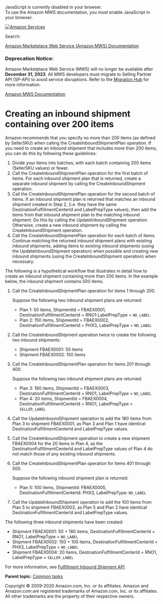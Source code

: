 <div id="MWSDX_noscript">

JavaScript is currently disabled in your browser.  
To use the Amazon MWS documentation, you must enable JavaScript in your
browser.

</div>

<div id="MWSDX_divtop">

[![Amazon
Services](https://images-na.ssl-images-amazon.com/images/G/08/mwsportal/fr_FR/amazonservices.gif "Amazon Services")](http://services.amazon.fr)

<div id="MWSDX_search">

<span id="MWSDX_searchlbl">Search:</span>

</div>

  
<span id="MWSDX_titlebar">[Amazon Marketplace Web Service (Amazon MWS)
Documentation](https://developer.amazonservices.fr/gp/mws/docs.html)</span>
<span id="MWSDX_dep_notice"></span>

### Deprecation Notice:

Amazon Marketplace Web Service (MWS) will no longer be available after
**December 31, 2023**. All MWS developers must migrate to Selling
Partner API (SP-API) to avoid service disruptions. Refer to the
[Migration
Hub](https://developer-docs.amazon.com/sp-api/page/migration-hub) for
more information.

</div>

<div id="MWSDX_divbottom">

<div id="MWSDX_divleft">

<div id="MWSDX_toc">

</div>

</div>

<div id="MWSDX_divright">

<div id="MWSDX_content">

<span id="MWSDX_breadcrumbs">[Amazon MWS
Documentation](https://developer.amazonservices.fr/gp/mws/docs.html)</span>

<div id="FBAGuide_CreateShipment200Items.dita" class="nested0">

# Creating an inbound shipment containing over 200 items

<div class="body">

Amazon recommends that you specify no more than 200 items (as defined by
<span class="keyword parmname">SellerSKU</span>) when calling the <span
class="keyword apiname">CreateInboundShipmentPlan</span> operation. If
you need to create an inbound shipment that includes more than 200
items, you can do this by following these guidelines:

1.  Divide your items into batches, with each batch containing 200 items
    (<span class="keyword parmname">SellerSKU</span> values) or fewer.
2.  Call the <span
    class="keyword apiname">CreateInboundShipmentPlan</span> operation
    for the first batch of items. For each inbound shipment plan that is
    returned, create a separate inbound shipment by calling the <span
    class="keyword apiname">CreateInboundShipment</span> operation.
3.  Call the <span
    class="keyword apiname">CreateInboundShipmentPlan</span> operation
    for the second batch of items. If an inbound shipment plan is
    returned that matches an inbound shipment created in Step 2, (i.e.
    they have the same <span
    class="keyword parmname">DestinationFulfillmentCenterId</span> and
    <span class="keyword parmname">LabelPrepType</span> values), then
    add the items from that inbound shipment plan to the matching
    inbound shipment. Do this by calling the <span
    class="keyword apiname">UpdateInboundShipment</span> operation.
    Otherwise, create a new inbound shipment by calling the <span
    class="keyword apiname">CreateInboundShipment</span> operation.
4.  Call the <span
    class="keyword apiname">CreateInboundShipmentPlan</span> operation
    for each batch of items. Continue matching the returned inbound
    shipment plans with existing inbound shipments, adding items to
    existing inbound shipments (using the <span
    class="keyword apiname">UpdateInboundShipment</span> operation) when
    possible and creating new inbound shipments (using the <span
    class="keyword apiname">CreateInboundShipment</span> operation) when
    necessary.

The following is a hypothetical workflow that illustrates in detail how
to create an inbound shipment containing more than 200 items. In the
example below, the inbound shipment contains 500 items.

1.  Call the <span
    class="keyword apiname">CreateInboundShipmentPlan</span> operation
    for items 1 through 200.

    Suppose the following two inbound shipment plans are returned:

    -   Plan 1: 50 items, <span
        class="keyword parmname">ShipmentId</span> = FBAEX0001, <span
        class="keyword parmname">DestinationFulfillmentCenterId</span> =
        RNO1 <span class="keyword parmname">LabelPrepType</span> =
        `NO_LABEL`
    -   Plan 2: 150 items, <span
        class="keyword parmname">ShipmentId</span> = FBAEX0002, <span
        class="keyword parmname">DestinationFulfillmentCenterId</span> =
        PHX3, <span class="keyword parmname">LabelPrepType</span> =
        `NO_LABEL`

2.  Call the <span class="keyword apiname">CreateInboundShipment</span>
    operation twice to create the following two inbound shipments:
    -   Shipment FBAEX0001: 50 items
    -   Shipment FBAEX0002: 150 items

3.  Call the <span
    class="keyword apiname">CreateInboundShipmentPlan</span> operation
    for items 201 through 400.

    Suppose the following two inbound shipment plans are returned:

    -   Plan 3: 180 items, <span
        class="keyword parmname">ShipmentId</span> = FBAEX0003, <span
        class="keyword parmname">DestinationFulfillmentCenterId</span> =
        RNO1, <span class="keyword parmname">LabelPrepType</span> =
        `NO_LABEL`
    -   Plan 4: 20 items, <span
        class="keyword parmname">ShipmentId</span> = FBAEX0004, <span
        class="keyword parmname">DestinationFulfillmentCenterId</span> =
        RNO1, <span class="keyword parmname">LabelPrepType</span> =
        `SELLER_LABEL`

4.  Call the <span class="keyword apiname">UpdateInboundShipment</span>
    operation to add the 180 items from Plan 3 to shipment FBAEX0001, as
    Plan 3 and Plan 1 have identical <span
    class="keyword parmname">DestinationFulfillmentCenterId</span> and
    <span class="keyword parmname">LabelPrepType</span> values.

5.  Call the <span class="keyword apiname">CreateInboundShipment</span>
    operation to create a new shipment FBAEX0004 for the 20 items in
    Plan 4, as the <span
    class="keyword parmname">DestinationFulfillmentCenterId</span> and
    <span class="keyword parmname">LabelPrepType</span> values of Plan 4
    do not match those of any existing inbound shipments.

6.  Call the <span
    class="keyword apiname">CreateInboundShipmentPlan</span> operation
    for items 401 through 500.

    Suppose the following inbound shipment plan is returned:

    -   Plan 5: 100 items, <span
        class="keyword parmname">ShipmentId</span>: FBAEX0005, <span
        class="keyword parmname">DestinationFulfillmentCenterId</span>:
        PHX3, <span class="keyword parmname">LabelPrepType</span>:
        `NO_LABEL`

7.  Call the <span class="keyword apiname">UpdateInboundShipment</span>
    operation to add the 100 items from Plan 5 to shipment FBAEX0002, as
    Plan 5 and Plan 2 have identical <span
    class="keyword parmname">DestinationFulfillmentCenterId</span> and
    <span class="keyword parmname">LabelPrepType</span> values.

The following three inbound shipments have been created:

-   Shipment FBAEX0001: 50 + 180 items, <span
    class="keyword parmname">DestinationFulfillmentCenterId</span> =
    RNO1, <span class="keyword parmname">LabelPrepType</span> =
    `NO_LABEL`
-   Shipment FBAEX0002: 150 + 100 items, <span
    class="keyword parmname">DestinationFulfillmentCenterId</span> =
    PHX3, <span class="keyword parmname">LabelPrepType</span> =
    `NO_LABEL`
-   Shipment FBAEX0004: 20 items, <span
    class="keyword parmname">DestinationFulfillmentCenterId</span> =
    RNO1, <span class="keyword parmname">LabelPrepType</span> =
    `SELLER_LABEL`

For more information, see
<a href="../fba_inbound/FBAInbound_Overview.md" class="xref">Fulfillment Inbound Shipment API</a>.

</div>

<div class="related-links">

<div class="familylinks">

<div class="parentlink">

**Parent topic:**
<a href="../fba_guide/FBAGuide_CommonTasks.md" class="link">Common tasks</a>

</div>

</div>

</div>

</div>

<div id="MWSDX_footer">

Copyright © 2009-2020 Amazon.com, Inc. or its affiliates. Amazon and
Amazon.com are registered trademarks of Amazon.com, Inc. or its
affiliates. All other trademarks are the property of their respective
owners.

</div>

</div>

</div>

<div style="clear: both;">

</div>

</div>
